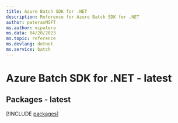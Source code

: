 ```yaml
---
title: Azure Batch SDK for .NET
description: Reference for Azure Batch SDK for .NET
author: paterasMSFT
ms.author: mipatera
ms.data: 04/20/2023
ms.topic: reference
ms.devlang: dotnet
ms.service: batch
---
```

# Azure Batch SDK for .NET - latest
## Packages - latest
[!INCLUDE [packages](batch-index.md)]